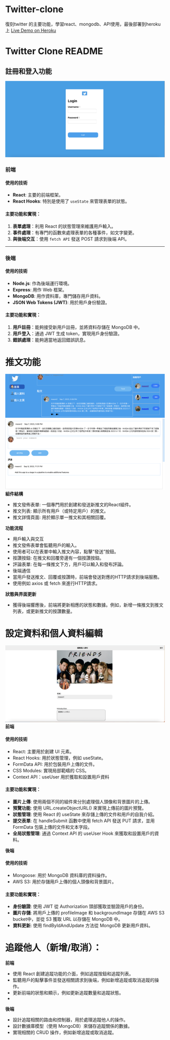# Twitter-clone
復刻twitter 的主要功能，學習react、mongodb、API使用，最後部署到heroku上
[Live Demo on Heroku](https://twitter-clone-mason-4bfa1e4cdc08.herokuapp.com/register)


# Twitter Clone README

## 註冊和登入功能
![loginform](https://github.com/cleverice007/Twitter-clone/blob/main/%E6%88%AA%E5%9C%96%202023-10-02%20%E4%B8%8B%E5%8D%882.37.43.png?raw=true)

### 前端

#### 使用的技術

- **React**: 主要的前端框架。
- **React Hooks**: 特別是使用了 `useState` 來管理表單的狀態。

#### 主要功能和實現：

1. **表單處理**：利用 React 的狀態管理來維護用戶輸入。
2. **事件處理**：有專門的函數來處理表單的各種事件，如文字變更。
3. **與後端交互**：使用 `fetch API` 發送 POST 請求到後端 API。

---

### 後端

#### 使用的技術

- **Node.js**: 作為後端運行環境。
- **Express**: 用作 Web 框架。
- **MongoDB**: 用作資料庫，專門儲存用戶資料。
- **JSON Web Tokens (JWT)**: 用於用戶身份驗證。

#### 主要功能和實現：

1. **用戶註冊**：能夠接受新用戶註冊，並將資料存儲在 MongoDB 中。
2. **用戶登入**：通過 JWT 生成 token，實現用戶身份驗證。
3. **錯誤處理**：能夠適當地返回錯誤訊息。


# 推文功能
![home](https://github.com/cleverice007/Twitter-clone/blob/main/%E6%88%AA%E5%9C%96%202023-10-02%20%E4%B8%8B%E5%8D%883.56.19.png?raw=true)
![comment](https://github.com/cleverice007/Twitter-clone/blob/main/%E6%88%AA%E5%9C%96%202023-10-02%20%E4%B8%8B%E5%8D%883.56.26.png?raw=true)
**組件結構**
- 推文發佈表單: 一個專門用於創建和發送新推文的React組件。
- 推文列表: 顯示所有用戶（或特定用戶）的推文。
- 推文詳情頁面: 用於顯示單一推文和其相關回覆。

**功能流程**
- 用戶輸入與交互
- 推文發佈表單會監聽用戶的輸入。
- 使用者可以在表單中輸入推文內容，點擊“發送”按鈕。
- 按讚按鈕: 在推文和回覆旁邊有一個按讚按鈕。
- 評論表單: 在每一條推文下方，用戶可以輸入和發布評論。
- 後端通信
- 當用戶發送推文、回覆或按讚時，前端會發送對應的HTTP請求到後端服務。
- 使用例如 axios 或 fetch 來進行HTTP請求。

**狀態與界面更新**
- 獲得後端響應後，前端將更新相應的狀態和數據。例如，新增一條推文到推文列表，或更新推文的按讚數量。

# 設定資料和個人資料編輯
![profile](https://github.com/cleverice007/Twitter-clone/blob/main/%E6%88%AA%E5%9C%96%202023-10-02%20%E4%B8%8B%E5%8D%882.59.39.png?raw=true)
**前端**
#### 使用的技術
- React: 主要用於創建 UI 元素。
- React Hooks: 用於狀態管理，例如 useState。
- FormData API: 用於包裝用戶上傳的文件。
- CSS Modules: 實現局部範疇的 CSS。
- Context API：useUser 用於獲取和設置用戶資料

#### 主要功能和實現：
- **圖片上傳**: 使用兩個不同的組件來分別處理個人頭像和背景圖片的上傳。
- **預覽功能**: 使用 URL.createObjectURL() 來實現上傳前的圖片預覽。
- **狀態管理**: 使用 React 的 useState 來存儲上傳的文件和用戶的自我介紹。
- **提交表單**: 在 handleSubmit 函數中使用 fetch API 發送 PUT 請求，並用 FormData 包裝上傳的文件和文本字段。
- **全局狀態管理**: 通過 Context API 的 useUser Hook 來獲取和設置用戶的資料。

  
**後端**
#### 使用的技術
- Mongoose: 用於 MongoDB 資料庫的資料操作。
- AWS S3: 用於存儲用戶上傳的個人頭像和背景圖片。

#### 主要功能和實現：
- **身份驗證**: 使用 JWT 從 Authorization 頭部獲取並驗證用戶的身份。
- **圖片存儲**: 將用戶上傳的 profileImage 和 backgroundImage 存儲在 AWS S3 bucket中，並從 S3 獲取 URL 以存儲在 MongoDB 中。
- **資料更新**: 使用 findByIdAndUpdate 方法從 MongoDB 更新用戶資料。

# 追蹤他人（新增/取消）：
**前端**
- 使用 React 創建追蹤功能的介面，例如追蹤按鈕和追蹤列表。
- 監聽用戶的點擊事件並發送相關請求到後端，例如新增追蹤或取消追蹤的操作。
- 更新前端的狀態和顯示，例如更新追蹤數量和追蹤狀態。
- 
**後端**
- 設計追蹤相關的路由和控制器，用於處理追蹤他人的操作。
- 設計數據庫模型（使用 MongoDB）來儲存追蹤關係的數據。
- 實現相關的 CRUD 操作，例如新增追蹤或取消追蹤。



